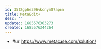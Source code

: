 ```yaml
---
id: 35t2gp6e396vkcnym87apnn
title: MetaEdit+
desc: ''
updated: 1685576363273
created: 1685576344264
---
```


- #url https://www.metacase.com/solution/